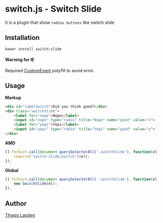 switch.js - Switch Slide
==================================

It is a plugin that show `radios buttons` like switch slide

## Installation

    bower install switch-slide

#### Warning for IE

Required [CustomEvent](https://developer.mozilla.org/en-US/docs/Web/API/CustomEvent#Polyfill) polyfill to avoid error.

## Usage

**Markup**

```html
<div id="labelSwitch">Did you think good?</div>
<div class="switchSlide">
    <label for="nope">Nope</label>
    <input id="nope" type="radio" title="Nope" name="good" value="n">
    <label for="yepi">Yepi</label>
    <input id="yepi" type="radio" title="Yepi" name="good" value="y">
</div>
```

**AMD**

```javascript
[].forEach.call(document.querySelectorAll('.switchSlide'), function(el, idx, arr) {
    require('switch-slide/switch')(el);
});
```

**Global**

```javascript
[].forEach.call(document.querySelectorAll('.switchSlide'), function(el, idx, arr) {
    new SwitchSlide(el);
});
```

## Author

[Thiago Lagden](http://lagden.in)